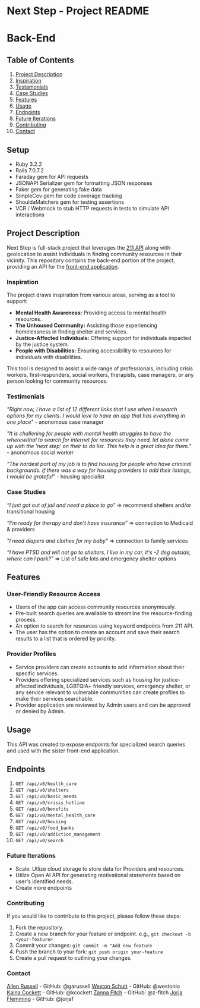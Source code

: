 # Next Step - Project README
# Back-End

## Table of Contents

1. [Project Description](#project-description)
2. [Inspiration](#inspiration)
3. [Testamonials](#testamonials)
4. [Case Studies](#case-studies)
5. [Features](#features)
6. [Usage](#usage)
7. [Endpoints](#endpoints)
8. [Future Iterations](#future-iterations)
9. [Contributing](#contributing)
10. [Contact](#contact)

## Setup
- Ruby 3.2.2
- Rails 7.0.7.2
- Faraday gem for API requests
- JSONAPI Serializer gem for formatting JSON responses
- Faker gem for generating fake data
- SimpleCov gem for code coverage tracking
- ShouldaMatchers gem for testing assertions
- VCR / Webmock to stub HTTP requests in tests to simulate API interactions

## Project Description

Next Step is full-stack project that leverages the [211 API](https://apiportal.211.org) along with geolocation to assist individuals in finding community resources in their vicinity.  This repository contains the back-end portion of the project, providing an API for the [front-end application](https://github.com/westonio/next-steps-front-end).

### Inspiration
The project draws inspiration from various areas, serving as a tool to support:

- **Mental Health Awareness:** Providing access to mental health resources.
- **The Unhoused Community:** Assisting those experiencing homelessness in finding shelter and services.
- **Justice-Affected Individuals:** Offering support for individuals impacted by the justice system.
- **People with Disabilities:** Ensuring accessibility to resources for individuals with disabilities.

This tool is designed to assist a wide range of professionals, including crisis workers, first-responders, social workers, therapists, case managers, or any person looking for community resources.

### Testimonials

*"Right now, I have a list of 12 different links that I use when I research options for my clients.  I would love to have an app that has everything in one place"* - anonomous case manager

*"It is challening for people with mental health struggles to have the wherewithal to search for internet for resources they need, let alone come up with the 'next step' on their to do list.  This help is a great idea for them."* - anonomous social worker

*"The hardest part of my job is to find housing for people who have criminal backgrounds.  If there was a way for housing providers to add their listings, I would be grateful"* - housing specialist

### Case Studies

*“I just got out of jail and need a place to go”* => recommend shelters and/or transitional housing 

*“I’m ready for therapy and don’t have insurance”* => connection to Medicaid & providers

*"I need diapers and clothes for my baby”* => connection to family services

*“I have PTSD and will not go to shelters, I live in my car, it's -2 deg outside, where can I park?”* => List of safe lots and emergency shelter options

## Features
### User-Friendly Resource Access
- Users of the app can access community resources anonymously.
- Pre-built search queries are available to streamline the resource-finding process.
- An option to search for resources using keyword endpoints from 211 API.  
- The user has the option to create an account and save their search results to a list that is ordered by priority.

### Provider Profiles
- Service providers can create accounts to add information about their specific services.
- Providers offering specialized services such as housing for justice-affected individuals, LGBTQIA+ friendly services, emergency shelter, or any service relevant to vulnerable communities can create profiles to make their services searchable.
- Provider application are reviewed by Admin users and can be approved or denied by Admin.

## Usage

This API was created to expose endpoints for specialized search queries and used with the sister front-end application.  

## Endpoints

1. `GET /api/v0/health_care`
2. `GET /api/v0/shelters`
3. `GET /api/v0/basic_needs`
4. `GET /api/v0/crisis_hotline`
5. `GET /api/v0/benefits`
6. `GET /api/v0/mental_health_care`
7. `GET /api/v0/housing`
8. `GET /api/v0/food_banks`
9. `GET /api/v0/addiction_management`
10. `GET /api/v0/search`

### Future Iterations

- Scale: Utlize cloud storage to store data for Providers and resources.  
- Utilze Open AI API for generating motivational statements based on user's identified needs.
- Create more endpoints 

### Contributing

If you would like to contribute to this project, please follow these steps:

1. Fork the repository.
2. Create a new branch for your feature or endpoint. e.g., `git checkout -b <your-feature>`
3. Commit your changes: `git commit -m "Add new feature`
4. Push the branch to your fork: `git push origin your-feature`
5. Create a pull request to outlining your changes.

### Contact

[Allen Russell](allenrusselldev@gmail.com) - GitHub: @garussell
[Weston Schutt](wtschutt@gmail.com)        - GitHub: @westonio
[Kaina Cockett](kainacockett@gmail.com)    - GitHub: @kcockett
[Zanna Fitch](zannafitch2004@gmail.com)    - GitHub: @z-fitch
[Jorja Flemming](aset284@gmail.com)        - GitHub: @jorjaf